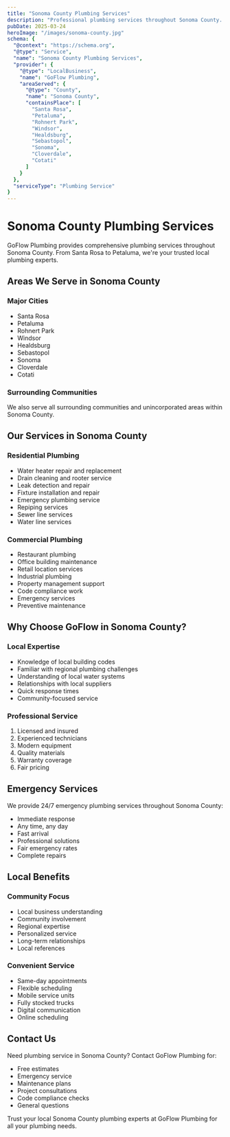 ```yaml
---
title: "Sonoma County Plumbing Services"
description: "Professional plumbing services throughout Sonoma County. 24/7 emergency service, expert plumbers, and comprehensive plumbing solutions."
pubDate: 2025-03-24
heroImage: "/images/sonoma-county.jpg"
schema: {
  "@context": "https://schema.org",
  "@type": "Service",
  "name": "Sonoma County Plumbing Services",
  "provider": {
    "@type": "LocalBusiness",
    "name": "GoFlow Plumbing",
    "areaServed": {
      "@type": "County",
      "name": "Sonoma County",
      "containsPlace": [
        "Santa Rosa",
        "Petaluma",
        "Rohnert Park",
        "Windsor",
        "Healdsburg",
        "Sebastopol",
        "Sonoma",
        "Cloverdale",
        "Cotati"
      ]
    }
  },
  "serviceType": "Plumbing Service"
}
---
```


# Sonoma County Plumbing Services

GoFlow Plumbing provides comprehensive plumbing services throughout Sonoma County. From Santa Rosa to Petaluma, we're your trusted local plumbing experts.

## Areas We Serve in Sonoma County

### Major Cities
- Santa Rosa
- Petaluma
- Rohnert Park
- Windsor
- Healdsburg
- Sebastopol
- Sonoma
- Cloverdale
- Cotati

### Surrounding Communities
We also serve all surrounding communities and unincorporated areas within Sonoma County.

## Our Services in Sonoma County

### Residential Plumbing
- Water heater repair and replacement
- Drain cleaning and rooter service
- Leak detection and repair
- Fixture installation and repair
- Emergency plumbing service
- Repiping services
- Sewer line services
- Water line services

### Commercial Plumbing
- Restaurant plumbing
- Office building maintenance
- Retail location services
- Industrial plumbing
- Property management support
- Code compliance work
- Emergency services
- Preventive maintenance

## Why Choose GoFlow in Sonoma County?

### Local Expertise
- Knowledge of local building codes
- Familiar with regional plumbing challenges
- Understanding of local water systems
- Relationships with local suppliers
- Quick response times
- Community-focused service

### Professional Service
1. Licensed and insured
2. Experienced technicians
3. Modern equipment
4. Quality materials
5. Warranty coverage
6. Fair pricing

## Emergency Services

We provide 24/7 emergency plumbing services throughout Sonoma County:
- Immediate response
- Any time, any day
- Fast arrival
- Professional solutions
- Fair emergency rates
- Complete repairs

## Local Benefits

### Community Focus
- Local business understanding
- Community involvement
- Regional expertise
- Personalized service
- Long-term relationships
- Local references

### Convenient Service
- Same-day appointments
- Flexible scheduling
- Mobile service units
- Fully stocked trucks
- Digital communication
- Online scheduling

## Contact Us

Need plumbing service in Sonoma County? Contact GoFlow Plumbing for:
- Free estimates
- Emergency service
- Maintenance plans
- Project consultations
- Code compliance checks
- General questions

Trust your local Sonoma County plumbing experts at GoFlow Plumbing for all your plumbing needs.
